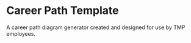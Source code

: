 # Career Path Template
A career path diagram generator created and designed for use by TMP employees.
